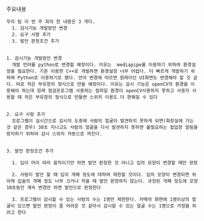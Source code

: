 주요내용

    우리 팀 이 번 주 회의 한 내용은 3 개다.
      1. 검시기능 개발방안 변경
      2. 요구 사항 추가
      3. 발언 판정조건 추가


    1. 검시기능 개발방안 변경
      개발 언어를 python로 변경할 예정이다. 이유는  mediapipe를 이용하기 위하여 환경설정을 필요한다. 기존 이용한 C++로 개발하면 환경설정 너무 어렵다. 더 빠르게 개발하기 위하여 Python로 이용하기로 했다. 언어 변경에 따르면 원래이던 UI화면도 변경해야 할 것 같다. 따로 작은 부유창의 형식으로 만들 예정이다. 이유는 감시 기능은 openCV의 환경을 이용해야 하는데 원래 점검프로그램 사용하는 컴파일 환경이 openCV사용하지 못하고 사용자 사용할 때 작은 부유창의 형식으로 만들면 스위치 이용도 더 편해질 수 있다

    
    2. 요구 사항 추가
      프로그램이 실시간으로 감시의 도중에 사람의 얼굴이 발견하지 못하게 되면(화장실에 가는 것 같은 경우) 30초 지나고도 사람의 얼굴을 다시 발견하지 못하면 불필요하는 팝업창 알림을 방지하기 위하여 감시 스위치 자동으로 꺼진다.


    3. 발언 판정조건 추가

      1. 입이 머리 따라 움직이기만 하면 발언 판정한 것 아니고 입의 모양이 변경할 때만 판정

      2. 사람이 발언 할 때 입의 개폐 정도에 대하여 제한할 것이다. 입의 모양이 변경되면 위아래 입술의 개폐 정도 너무 크거나 작을 때 발언 판정하지 않는다. 규정된 개폐 정도에 모양 10초동안 계속 변경만 하면 발언으로 판정한다

      3. 프로그램이 감시할 수 있는 사람의 수는 1명만 제한한다. 카메라 화면에 1명이상의 얼굴이 있으면 발언 판정이 좀 어려운 것 같아서 감시할 수 있는 얼굴 수는 1명으로 가정을 하려고 한다
